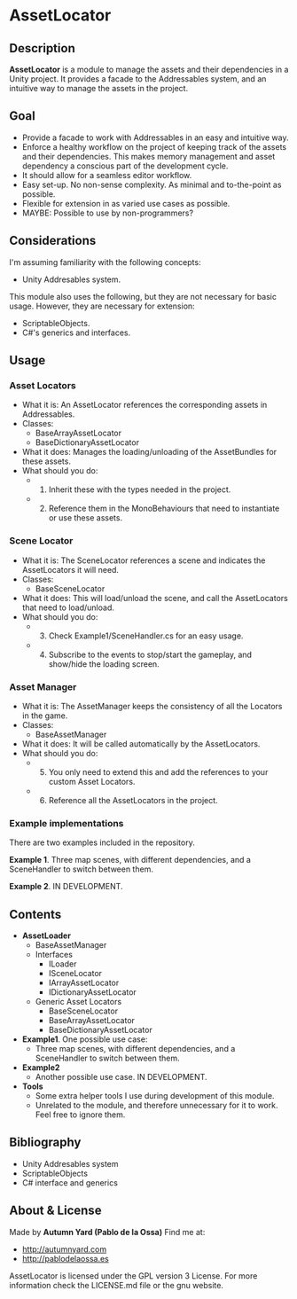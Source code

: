 # AssetLocator


## Description
**AssetLocator** is a module to manage the assets and their dependencies in a Unity project. 
It provides a facade to the Addressables system, and an intuitive way to manage the assets in the project.


## Goal
- Provide a facade to work with Addressables in an easy and intuitive way.
- Enforce a healthy workflow on the project of keeping track of the assets and their dependencies. This makes memory management and asset dependency a conscious part of the development cycle.
- It should allow for a seamless editor workflow.
- Easy set-up. No non-sense complexity. As minimal and to-the-point as possible.
- Flexible for extension in as varied use cases as possible.
- MAYBE: Possible to use by non-programmers?


## Considerations
I'm assuming familiarity with the following concepts:
- Unity Addresables system.

This module also uses the following, but they are not necessary for basic usage. However, they are necessary for extension:
- ScriptableObjects.
- C#'s generics and interfaces.

## Usage

### Asset Locators
 - What it is: An AssetLocator references the corresponding assets in Addressables. 
 - Classes:
   - BaseArrayAssetLocator
   - BaseDictionaryAssetLocator
 - What it does: Manages the loading/unloading of the AssetBundles for these assets.
 - What should you do:
   - 1) Inherit these with the types needed in the project.   
   - 2) Reference them in the MonoBehaviours that need to instantiate or use these assets.

### Scene Locator
 - What it is: The SceneLocator references a scene and indicates the AssetLocators it will need.
 - Classes:
   - BaseSceneLocator
 - What it does: This will load/unload the scene, and call the AssetLocators that need to load/unload.
 - What should you do:
   - 3) Check Example1/SceneHandler.cs for an easy usage.
   - 4) Subscribe to the events to stop/start the gameplay, and show/hide the loading screen.

### Asset Manager
 - What it is: The AssetManager keeps the consistency of all the Locators in the game.
 - Classes:
   - BaseAssetManager
 - What it does: It will be called automatically by the AssetLocators.
 - What should you do:
   - 5) You only need to extend this and add the references to your custom Asset Locators.
   - 6) Reference all the AssetLocators in the project.

### Example implementations
There are two examples included in the repository. 

**Example 1**. Three map scenes, with different dependencies, and a SceneHandler to switch between them.

**Example 2**. IN DEVELOPMENT.


## Contents
- **AssetLoader**
    - BaseAssetManager
    - Interfaces
        - ILoader
        - ISceneLocator
        - IArrayAssetLocator
        - IDictionaryAssetLocator
    - Generic Asset Locators
        - BaseSceneLocator
        - BaseArrayAssetLocator
        - BaseDictionaryAssetLocator
- **Example1**. One possible use case: 
    - Three map scenes, with different dependencies, and a SceneHandler to switch between them.
- **Example2**
    - Another possible use case. IN DEVELOPMENT.
- **Tools**
    - Some extra helper tools I use during development of this module.
    - Unrelated to the module, and therefore unnecessary for it to work. Feel free to ignore them.


## Bibliography
 * Unity Addresables system
 * ScriptableObjects
 * C# interface and generics


## About & License
Made by **Autumn Yard (Pablo de la Ossa)**
Find me at: 
 * http://autumnyard.com
 * http://pablodelaossa.es

AssetLocator is licensed under the GPL version 3 License. For more information check the LICENSE.md file or the gnu website.
